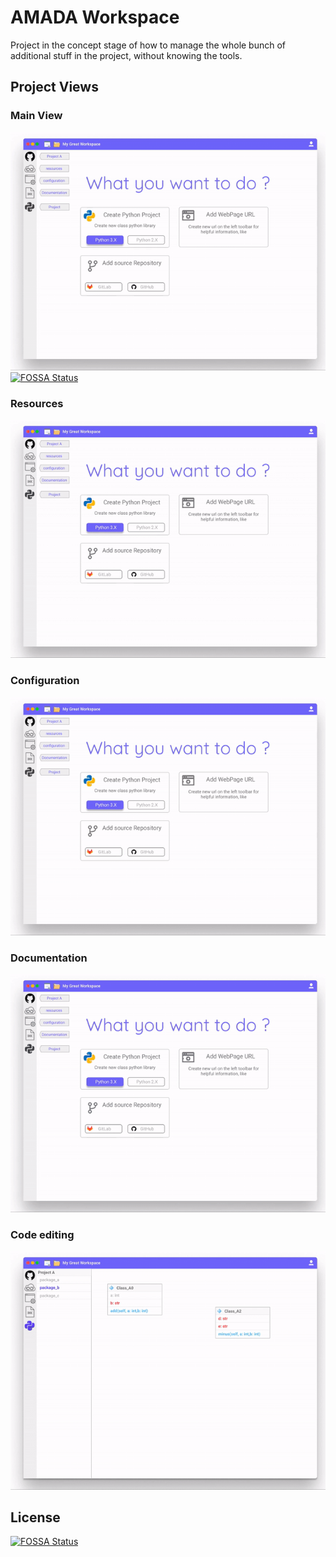 # AMADA Workspace

Project in the concept stage of how to manage the whole bunch of additional stuff in the project, without knowing the tools.



## Project Views

### Main View

![image-20191115212213308](assets/main-view.gif)
[![FOSSA Status](https://app.fossa.io/api/projects/git%2Bgithub.com%2Falexiej%2Famada-workspace.svg?type=shield)](https://app.fossa.io/projects/git%2Bgithub.com%2Falexiej%2Famada-workspace?ref=badge_shield)

### Resources

![image-20191115212213308](assets/main-resources.gif)

### Configuration

![image-20191115212213308](assets/main-configuration.gif)

### Documentation

![image-20191115212213308](assets/main-documentation.gif)

### Code editing 

![image-20191115212213308](assets/main-code.gif)



## License
[![FOSSA Status](https://app.fossa.io/api/projects/git%2Bgithub.com%2Falexiej%2Famada-workspace.svg?type=large)](https://app.fossa.io/projects/git%2Bgithub.com%2Falexiej%2Famada-workspace?ref=badge_large)
